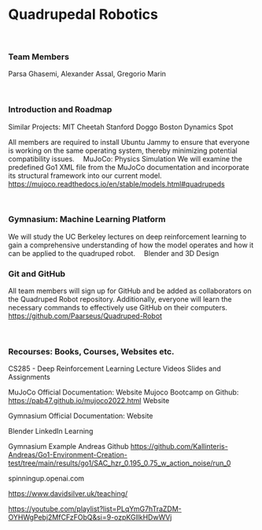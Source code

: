 



# **Quadrupedal Robotics**

 
### Team Members
Parsa Ghasemi, Alexander Assal, Gregorio Marin

 
### Introduction and Roadmap
Similar Projects:
MIT Cheetah
Stanford Doggo
Boston Dynamics Spot



All members are required to install Ubuntu Jammy to ensure that everyone is working on the same operating system, thereby minimizing potential compatibility issues. 
MuJoCo: Physics Simulation
We will examine the predefined Go1 XML file from the MuJoCo documentation and incorporate its structural framework into our current model.
https://mujoco.readthedocs.io/en/stable/models.html#quadrupeds





 
### Gymnasium: Machine Learning Platform 
We will study the UC Berkeley lectures on deep reinforcement learning to gain a comprehensive understanding of how the model operates and how it can be applied to the quadruped robot. 
Blender and 3D Design
 
### Git and GitHub
All team members will sign up for GitHub and be added as collaborators on the Quadruped Robot repository. Additionally, everyone will learn the necessary commands to effectively use GitHub on their computers. 
https://github.com/Paarseus/Quadruped-Robot

 
### Recourses: Books, Courses, Websites etc.
CS285 - Deep Reinforcement Learning
Lecture Videos
Slides and Assignments

MuJoCo
Official Documentation:
Website
Mujoco Bootcamp on Github:
https://pab47.github.io/mujoco2022.html
 Website

Gymnasium 
Official Documentation:
Website

Blender 
LinkedIn Learning

Gymnasium Example
Andreas Github
https://github.com/Kallinteris-Andreas/Go1-Environment-Creation-test/tree/main/results/go1/SAC_hzr_0.195_0.75_w_action_noise/run_0


spinningup.openai.com

https://www.davidsilver.uk/teaching/

https://youtube.com/playlist?list=PLqYmG7hTraZDM-OYHWgPebj2MfCFzFObQ&si=9-ozpKGllkHDwWVj

